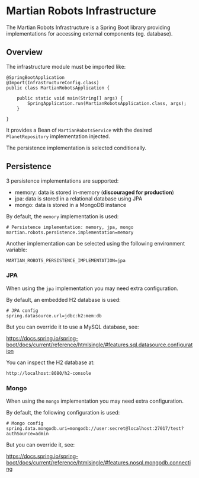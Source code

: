 # Martian Robots Infrastructure

The Martian Robots Infrastructure is a Spring Boot library providing implementations for accessing external components (eg. database).

## Overview

The infrastructure module must be imported like:

```
@SpringBootApplication
@Import(InfrastructureConfig.class)
public class MartianRobotsApplication {

    public static void main(String[] args) {
        SpringApplication.run(MartianRobotsApplication.class, args);
    }

}
```

It provides a Bean of `MartianRobotsService` with the desired `PlanetRepository` implementation injected.

The persistence implementation is selected conditionally.

## Persistence

3 persistence implementations are supported:

* memory: data is stored in-memory (**discouraged for production**)
* jpa: data is stored in a relational database using JPA
* mongo: data is stored in a MongoDB instance

By default, the `memory` implementation is used:

```
# Persistence implementation: memory, jpa, mongo
martian.robots.persistence.implementation=memory
```

Another implementation can be selected using the following environment variable:

```
MARTIAN_ROBOTS_PERSISTENCE_IMPLEMENTATION=jpa
```

### JPA

When using the `jpa` implementation you may need extra configuration.

By default, an embedded H2 database is used:

```
# JPA config
spring.datasource.url=jdbc:h2:mem:db
``` 

But you can override it to use a MySQL database, see:

https://docs.spring.io/spring-boot/docs/current/reference/htmlsingle/#features.sql.datasource.configuration

You can inspect the H2 database at:

```
http://localhost:8080/h2-console
```

### Mongo

When using the `mongo` implementation you may need extra configuration.

By default, the following configuration is used:

```
# Mongo config
spring.data.mongodb.uri=mongodb://user:secret@localhost:27017/test?authSource=admin
``` 

But you can override it, see:

https://docs.spring.io/spring-boot/docs/current/reference/htmlsingle/#features.nosql.mongodb.connecting

